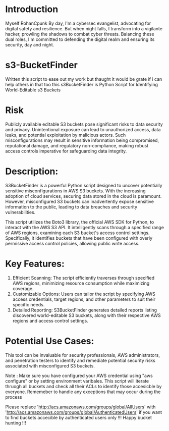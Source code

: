 # Introduction 
Myself RohanCpunk
By day, I'm a cybersec evangelist, advocating for digital safety and resilience. But when night falls, I transform into a vigilante hacker, prowling the shadows to combat cyber threats. Balancing these dual roles, I'm committed to defending the digital realm and ensuring its security, day and night.

# s3-BucketFinder
Written this script to ease out my work but thaught it would be grate if i can help others in that too this s3BucketFinder is Python Script for Identifying World-Editable s3 Buckets

# Risk 
Publicly available editable S3 buckets pose significant risks to data security and privacy. Unintentional exposure can lead to unauthorized access, data leaks, and potential exploitation by malicious actors. Such misconfigurations may result in sensitive information being compromised, reputational damage, and regulatory non-compliance, making robust access controls imperative for safeguarding data integrity.

# Description:

S3BucketFinder is a powerful Python script designed to uncover potentially sensitive misconfigurations in AWS S3 buckets. With the increasing adoption of cloud services, securing data stored in the cloud is paramount. However, misconfigured S3 buckets can inadvertently expose sensitive information to the public, leading to data breaches and security vulnerabilities.

This script utilizes the Boto3 library, the official AWS SDK for Python, to interact with the AWS S3 API. It intelligently scans through a specified range of AWS regions, examining each S3 bucket's access control settings. Specifically, it identifies buckets that have been configured with overly permissive access control policies, allowing public write access.


# Key Features:

1. Efficient Scanning: The script efficiently traverses through specified AWS regions, minimizing resource consumption while maximizing coverage.
2. Customizable Options: Users can tailor the script by specifying AWS access credentials, target regions, and other parameters to suit their specific needs.
3. Detailed Reporting: S3BucketFinder generates detailed reports listing discovered world-editable S3 buckets, along with their respective AWS regions and access control settings.


# Potential Use Cases: 
This tool can be invaluable for security professionals, AWS administrators, and penetration testers to identify and remediate potential security risks associated with misconfigured S3 buckets.

Note : Make sure you have configured your AWS credential using "aws configure" or by setting environment varibales. This script will iterate thruogh all buckets and check all their ACLs to identify those accesicble by everyone. Rememeber to handle any exceptions that may occur during the process 

Please replace 'http://acs.amazonaws.com/groups/global/AllUsers' with 'http://acs.amazonaws.com/groups/global/AuthenticatedUsers' if you want to find buckets accecible by authenticated users only !!! Happy bucket hunting !!!
